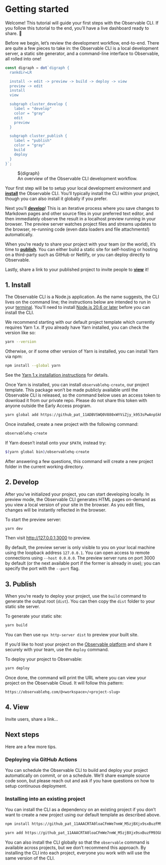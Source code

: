 # Getting started

Welcome! This tutorial will guide your first steps with the Observable CLI. If you follow this tutorial to the end, you’ll have a live dashboard ready to share. 🚀

Before we begin, let’s review the development workflow, end-to-end. There are quite a few pieces to take in: the Observable CLI is a local development server, a static site generator, and a command-line interface to Observable, all rolled into one!

```js
const digraph = dot`digraph {
  rankdir=LR

  install -> edit -> preview -> build -> deploy -> view
  preview -> edit
  install
  view

  subgraph cluster_develop {
    label = "develop"
    color = "gray"
    edit
    preview
  }

  subgraph cluster_publish {
    label = "publish"
    color = "gray"
    build
    deploy
  }
}`;
```

<figure>
  ${digraph}
  <figcaption>An overview of the Observable CLI development workflow.</figcaption>
</figure>

Your first step will be to setup your local development environment and [**install**](#1.-install) the Observable CLI. You’ll typically install the CLI within your project, though you can also install it globally if you prefer.

Next you’ll [**develop**](#2.-develop)! This is an iterative process where you save changes to Markdown pages and other source files in your preferred text editor, and then immediately observe the result in a localhost preview running in your browser. The preview server watches project files and streams updates to the browser, re-running code (even data loaders and file attachments!) automatically.

When you’re ready to share your project with your team (or the world), it’s time to [**publish**](#3.-publish). You can either build a static site for self-hosting or hosting on a third-party such as GitHub or Netlify, or you can deploy directly to Observable.

Lastly, share a link to your published project to invite people to [**view**](#4.-view) it!

## 1. Install

The Observable CLI is a Node.js application<!-- and is published to npm as [`@observablehq/cli`](https://www.npmjs.com/package/@observablehq/cli)-->. As the name suggests, the CLI lives on the command line; the instructions below are intended to run in your [terminal](https://support.apple.com/guide/terminal/open-or-quit-terminal-apd5265185d-f365-44cb-8b09-71a064a42125/mac). You’ll need to install [Node.js 20.6 or later](https://nodejs.org/) before you can install the CLI.

We recommend starting with our default project template <!-- https://github.com/observablehq/create --> which currently requires <!-- either npm or --> Yarn 1.x. If you already have Yarn installed, you can check the version like so:

```sh
yarn --version
```

Otherwise, or if some other version of Yarn is installed, you can install Yarn via npm:

```sh
npm install --global yarn
```

See the [Yarn 1.x installation instructions](https://classic.yarnpkg.com/docs/install) for details.

Once Yarn is installed, you can install `observablehq-create`, our project template. This package won’t be made publicly available until the Observable CLI is released, so the command below uses an access token to download it from our private repo. Please do not share this token with anyone outside the Early Access program.

```sh
yarn global add https://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@github.com/observablehq/create
```

Once installed, create a new project with the following command:

```sh
observablehq-create
```

If Yarn doesn’t install onto your `$PATH`, instead try:

```sh
$(yarn global bin)/observablehq-create
```

After answering a few questions, this command will create a new project folder in the current working directory.

## 2. Develop

After you’ve initialized your project, you can start developing locally. In preview mode, the Observable CLI generates HTML pages on-demand as you view a local version of your site in the browser. As you edit files, changes will be instantly reflected in the browser.

To start the preview server:

```sh
yarn dev
```

Then visit <http://127.0.0.1:3000> to preview.

By default, the preview server is only visible to you on your local machine using the loopback address `127.0.0.1`. You can open access to remote connections using <nobr>`--host 0.0.0.0`</nobr>. The preview server runs on port 3000 by default (or the next available port if the former is already in use); you can specify the port with the <nobr>`--port`</nobr> flag.

## 3. Publish

When you’re ready to deploy your project, use the `build` command to generate the output root (`dist`). You can then copy the `dist` folder to your static site server.

To generate your static site:

```sh
yarn build
```

You can then use `npx http-server dist` to preview your built site.

If you’d like to host your project on the [Observable platform](https://observablehq.com) and share it securely with your team, use the `deploy` command.

To deploy your project to Observable:

```sh
yarn deploy
```

Once done, the command will print the URL where you can view your project on the Observable Cloud. It will follow this pattern:

```
https://observablehq.com/@<workspace>/<project-slug>
```

## 4. View

Invite users, share a link…

## Next steps

Here are a few more tips.

### Deploying via GitHub Actions

You can schedule the Observable CLI to build and deploy your project automatically on commit, or on a schedule. We’ll share example source code soon, but please reach out and ask if you have questions on how to setup continuous deployment.

### Installing into an existing project

You can install the CLI as a dependency on an existing project if you don’t want to create a new project using our default template as described above.

```sh
npm install https://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@github.com/observablehq/cli
```

```sh
yarn add https://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@github.com/observablehq/cli
```

You can also install the CLI globally so that the `observable` command is available across projects, but we don’t recommend this approach. By installing the CLI into each project, everyone you work with will use the same version of the CLI.
